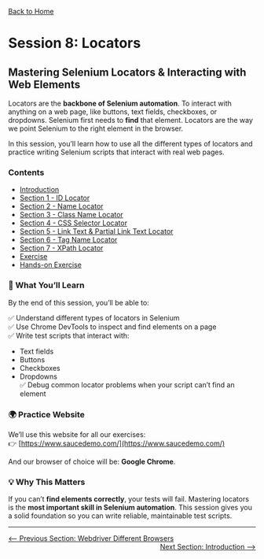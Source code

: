 [Back to Home](../README.md)
# Session 8: Locators

## Mastering Selenium Locators & Interacting with Web Elements

Locators are the **backbone of Selenium automation**. To interact with anything on a web page, like buttons, text fields, checkboxes, or dropdowns. Selenium first needs to **find** that element. Locators are the way we point Selenium to the right element in the browser.  

In this session, you’ll learn how to use all the different types of locators and practice writing Selenium scripts that interact with real web pages. 

### Contents
- [Introduction](introduction.md)
- [Section 1 - ID Locator](A_id_locator.md)
- [Section 2 - Name Locator](B_name_locator.md)
- [Section 3 - Class Name Locator](C_classname_locator.md)
- [Section 4 - CSS Selector Locator](D_cssselector_locator.md)
- [Section 5 - Link Text & Partial Link Text Locator](E_linktext_locator.md)
- [Section 6 - Tag Name Locator](F_tagname_locator.md)
- [Section 7 - XPath Locator](G_xpath_locator.md)
- [Exercise](exercise.md)
- [Hands-on Exercise](hands-on-exercise.md)

### 📝 What You’ll Learn  

By the end of this session, you’ll be able to:  

✅ Understand different types of locators in Selenium  
✅ Use Chrome DevTools to inspect and find elements on a page  
✅ Write test scripts that interact with:  
   - Text fields  
   - Buttons  
   - Checkboxes  
   - Dropdowns  
✅ Debug common locator problems when your script can’t find an element  

### 🌍 Practice Website  

We’ll use this website for all our exercises:  
👉 [https://www.saucedemo.com/](https://www.saucedemo.com/)  

And our browser of choice will be: **Google Chrome**.  

### 💡 Why This Matters  

If you can’t **find elements correctly**, your tests will fail. Mastering locators is the **most important skill in Selenium automation**. This session gives you a solid foundation so you can write reliable, maintainable test scripts.  

---

<div style="width: 100%">
<a href='../7-selenium-testing/different-browsers.md'><-- Previous Section: Webdriver Different Browsers</a>
<div align="right"><a href='introduction.md'> Next Section: Introduction --></a></div>
</div>
